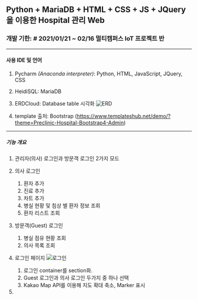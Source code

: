 ## Python + MariaDB + HTML + CSS + JS + JQuery을 이용한 Hospital 관리 Web

### 개발 기한: # 2021/01/21 ~ 02/16 멀티캠퍼스 IoT 프로젝트 반
------------------------------------------------------------------
#### 사용 IDE 및 언어
  1. Pycharm *(Anaconda interpreter)*: Python, HTML, JavaScript, JQuery, CSS
  2. HeidiSQL: MariaDB
  3. ERDCloud: Database table 시각화
  ![ERD](https://user-images.githubusercontent.com/37172546/107967359-5abb7180-6ff0-11eb-8825-2e08ac78a28c.jpg)


  5. template 출처: Bootstrap (https://www.templateshub.net/demo/?theme=Preclinic-Hospital-Bootstrap4-Admin)
  ------------------------------------------------------------------
  
##### 기능 개요
  1. 관리자(의사) 로그인과 방문객 로그인 2가지 모드
  2. 의사 로그인
      1. 환자 추가
      2. 진료 추가
      3. 차트 추가
      4. 병실 현황 및 침상 별 환자 정보 조회
      5. 환자 리스트 조회
  
  3. 방문객(Guest) 로그인
      1. 병실 점유 현황 조회
      2. 의사 목록 조회
      
  4. 로그인 페이지
  ![로그인](https://user-images.githubusercontent.com/37172546/107968128-52176b00-6ff1-11eb-9f1a-476d6d920acb.JPG)
      1. 로그인 container를 section화.
      2. Guest 로그인과 의사 로그인 두가지 중 하나 선택
      3. Kakao Map API를 이용해 지도 확대 축소, Marker 표시

  5. 
